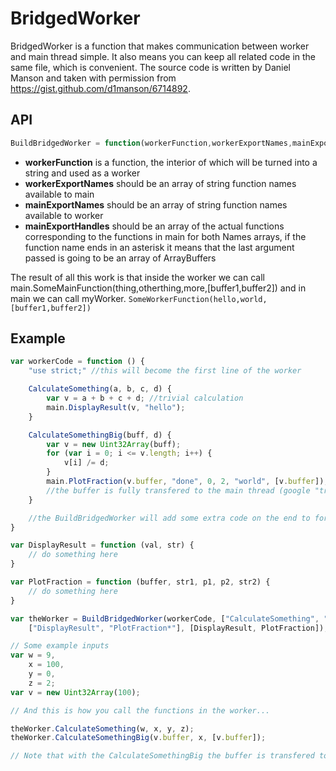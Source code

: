 BridgedWorker
=============

BridgedWorker is a function that makes communication between worker and main thread simple. It also means you can keep all related code in the same file, which is convenient. The source code is written by Daniel Manson and taken with permission from https://gist.github.com/d1manson/6714892.

## API
```javascript
BuildBridgedWorker = function(workerFunction,workerExportNames,mainExportNames,mainExportHandles)
```
 - **workerFunction** is a function, the interior of which will be turned into a string and used as a worker
 - **workerExportNames** should be an array of string function names available to main 
 - **mainExportNames** should be an array of string function names available to worker
 - **mainExportHandles** should be an array of the actual functions corresponding to the functions in main for both Names arrays, if the function name ends in an asterisk it means that the last argument passed is going to be an array of ArrayBuffers

The result of all this work is that inside the worker we can call main.SomeMainFunction(thing,otherthing,more,[buffer1,buffer2]) and in main we can call myWorker. `SomeWorkerFunction(hello,world,[buffer1,buffer2])`

## Example
```javascript
var workerCode = function () {
    "use strict;" //this will become the first line of the worker

    CalculateSomething(a, b, c, d) {
        var v = a + b + c + d; //trivial calculation
        main.DisplayResult(v, "hello");
    }

    CalculateSomethingBig(buff, d) {
        var v = new Uint32Array(buff);
        for (var i = 0; i <= v.length; i++) {
            v[i] /= d;
        }
        main.PlotFraction(v.buffer, "done", 0, 2, "world", [v.buffer]);
        //the buffer is fully transfered to the main thread (google "transferable objects javascript")
    }

    //the BuildBridgedWorker will add some extra code on the end to form the complete worker code
}

var DisplayResult = function (val, str) {
    // do something here
}

var PlotFraction = function (buffer, str1, p1, p2, str2) {
    // do something here
}

var theWorker = BuildBridgedWorker(workerCode, ["CalculateSomething", "CalculateSomethingBig*"], //note asterisk indicating ArrayBuffer transfer
    ["DisplayResult", "PlotFraction*"], [DisplayResult, PlotFraction]);

// Some example inputs
var w = 9,
    x = 100,
    y = 0,
    z = 2;
var v = new Uint32Array(100);

// And this is how you call the functions in the worker...

theWorker.CalculateSomething(w, x, y, z);
theWorker.CalculateSomethingBig(v.buffer, x, [v.buffer]);

// Note that with the CalculateSomethingBig the buffer is transfered to the worker thread (and dissapears on the main thread)
  ```
